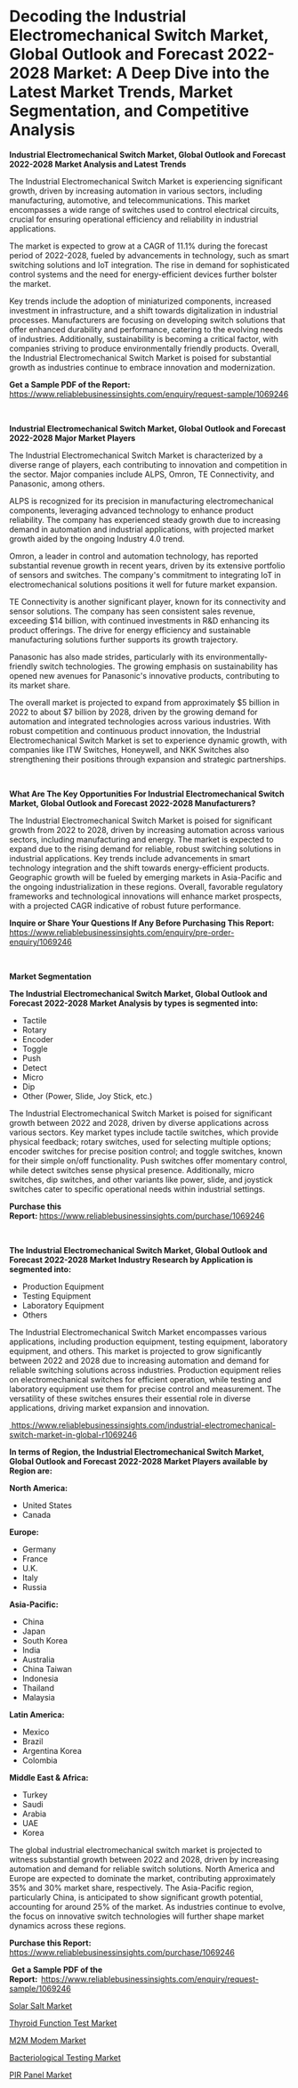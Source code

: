 <p><h1>Decoding the Industrial Electromechanical Switch Market, Global Outlook and Forecast 2022-2028 Market: A Deep Dive into the Latest Market Trends, Market Segmentation, and Competitive Analysis</h1></p><p><strong>Industrial Electromechanical Switch Market, Global Outlook and Forecast 2022-2028 Market Analysis and Latest Trends</strong></p>
<p><p>The Industrial Electromechanical Switch Market is experiencing significant growth, driven by increasing automation in various sectors, including manufacturing, automotive, and telecommunications. This market encompasses a wide range of switches used to control electrical circuits, crucial for ensuring operational efficiency and reliability in industrial applications. </p><p>The market is expected to grow at a CAGR of 11.1% during the forecast period of 2022-2028, fueled by advancements in technology, such as smart switching solutions and IoT integration. The rise in demand for sophisticated control systems and the need for energy-efficient devices further bolster the market. </p><p>Key trends include the adoption of miniaturized components, increased investment in infrastructure, and a shift towards digitalization in industrial processes. Manufacturers are focusing on developing switch solutions that offer enhanced durability and performance, catering to the evolving needs of industries. Additionally, sustainability is becoming a critical factor, with companies striving to produce environmentally friendly products. Overall, the Industrial Electromechanical Switch Market is poised for substantial growth as industries continue to embrace innovation and modernization.</p></p>
<p><strong>Get a Sample PDF of the Report:&nbsp;</strong> <a href="https://www.reliablebusinessinsights.com/enquiry/request-sample/1069246">https://www.reliablebusinessinsights.com/enquiry/request-sample/1069246</a></p>
<p>&nbsp;</p>
<p><strong>Industrial Electromechanical Switch Market, Global Outlook and Forecast 2022-2028 Major Market Players</strong></p>
<p><p>The Industrial Electromechanical Switch Market is characterized by a diverse range of players, each contributing to innovation and competition in the sector. Major companies include ALPS, Omron, TE Connectivity, and Panasonic, among others. </p><p>ALPS is recognized for its precision in manufacturing electromechanical components, leveraging advanced technology to enhance product reliability. The company has experienced steady growth due to increasing demand in automation and industrial applications, with projected market growth aided by the ongoing Industry 4.0 trend.</p><p>Omron, a leader in control and automation technology, has reported substantial revenue growth in recent years, driven by its extensive portfolio of sensors and switches. The company's commitment to integrating IoT in electromechanical solutions positions it well for future market expansion.</p><p>TE Connectivity is another significant player, known for its connectivity and sensor solutions. The company has seen consistent sales revenue, exceeding $14 billion, with continued investments in R&D enhancing its product offerings. The drive for energy efficiency and sustainable manufacturing solutions further supports its growth trajectory.</p><p>Panasonic has also made strides, particularly with its environmentally-friendly switch technologies. The growing emphasis on sustainability has opened new avenues for Panasonic's innovative products, contributing to its market share.</p><p>The overall market is projected to expand from approximately $5 billion in 2022 to about $7 billion by 2028, driven by the growing demand for automation and integrated technologies across various industries. With robust competition and continuous product innovation, the Industrial Electromechanical Switch Market is set to experience dynamic growth, with companies like ITW Switches, Honeywell, and NKK Switches also strengthening their positions through expansion and strategic partnerships.</p></p>
<p>&nbsp;</p>
<p><strong>What Are The Key Opportunities For Industrial Electromechanical Switch Market, Global Outlook and Forecast 2022-2028 Manufacturers?</strong></p>
<p><p>The Industrial Electromechanical Switch Market is poised for significant growth from 2022 to 2028, driven by increasing automation across various sectors, including manufacturing and energy. The market is expected to expand due to the rising demand for reliable, robust switching solutions in industrial applications. Key trends include advancements in smart technology integration and the shift towards energy-efficient products. Geographic growth will be fueled by emerging markets in Asia-Pacific and the ongoing industrialization in these regions. Overall, favorable regulatory frameworks and technological innovations will enhance market prospects, with a projected CAGR indicative of robust future performance.</p></p>
<p><strong>Inquire or Share Your Questions If Any Before Purchasing This Report:</strong> <a href="https://www.reliablebusinessinsights.com/enquiry/pre-order-enquiry/1069246">https://www.reliablebusinessinsights.com/enquiry/pre-order-enquiry/1069246</a></p>
<p>&nbsp;</p>
<p><strong>Market Segmentation</strong></p>
<p><strong>The Industrial Electromechanical Switch Market, Global Outlook and Forecast 2022-2028 Market Analysis by types is segmented into:</strong></p>
<p><ul><li>Tactile</li><li>Rotary</li><li>Encoder</li><li>Toggle</li><li>Push</li><li>Detect</li><li>Micro</li><li>Dip</li><li>Other (Power, Slide, Joy Stick, etc.)</li></ul></p>
<p><p>The Industrial Electromechanical Switch Market is poised for significant growth between 2022 and 2028, driven by diverse applications across various sectors. Key market types include tactile switches, which provide physical feedback; rotary switches, used for selecting multiple options; encoder switches for precise position control; and toggle switches, known for their simple on/off functionality. Push switches offer momentary control, while detect switches sense physical presence. Additionally, micro switches, dip switches, and other variants like power, slide, and joystick switches cater to specific operational needs within industrial settings.</p></p>
<p><strong>Purchase this Report:&nbsp;</strong><a href="https://www.reliablebusinessinsights.com/purchase/1069246">https://www.reliablebusinessinsights.com/purchase/1069246</a></p>
<p>&nbsp;</p>
<p><strong>The Industrial Electromechanical Switch Market, Global Outlook and Forecast 2022-2028 Market Industry Research by Application is segmented into:</strong></p>
<p><ul><li>Production Equipment</li><li>Testing Equipment</li><li>Laboratory Equipment</li><li>Others</li></ul></p>
<p><p>The Industrial Electromechanical Switch Market encompasses various applications, including production equipment, testing equipment, laboratory equipment, and others. This market is projected to grow significantly between 2022 and 2028 due to increasing automation and demand for reliable switching solutions across industries. Production equipment relies on electromechanical switches for efficient operation, while testing and laboratory equipment use them for precise control and measurement. The versatility of these switches ensures their essential role in diverse applications, driving market expansion and innovation.</p></p>
<p><a href="https://www.reliablebusinessinsights.com/industrial-electromechanical-switch-market-in-global-r1069246">&nbsp;https://www.reliablebusinessinsights.com/industrial-electromechanical-switch-market-in-global-r1069246</a></p>
<p><strong>In terms of Region, the Industrial Electromechanical Switch Market, Global Outlook and Forecast 2022-2028 Market Players available by Region are:</strong></p>
<p>
    <p> <strong> North America: </strong>
        <ul>
            <li>United States</li>
            <li>Canada</li>
        </ul>
        </p> 
    <p> <strong> Europe: </strong>
        <ul>
            <li>Germany</li>
            <li>France</li>
            <li>U.K.</li>
            <li>Italy</li>
            <li>Russia</li>
        </ul>
        </p> 
    <p> <strong> Asia-Pacific: </strong>
        <ul>
            <li>China</li>
            <li>Japan</li>
            <li>South Korea</li>
            <li>India</li>
            <li>Australia</li>
            <li>China Taiwan</li>
            <li>Indonesia</li>
            <li>Thailand</li>
            <li>Malaysia</li>
        </ul>
        </p> 
    <p> <strong> Latin America: </strong>
        <ul>
            <li>Mexico</li>
            <li>Brazil</li>
            <li>Argentina Korea</li>
            <li>Colombia</li>
        </ul>
        </p> 
    <p> <strong> Middle East & Africa: </strong>
        <ul>
            <li>Turkey</li>
            <li>Saudi</li>
            <li>Arabia</li>
            <li>UAE</li>
            <li>Korea</li>
        </ul>
    </p>
    </p>
<p><p>The global industrial electromechanical switch market is projected to witness substantial growth between 2022 and 2028, driven by increasing automation and demand for reliable switch solutions. North America and Europe are expected to dominate the market, contributing approximately 35% and 30% market share, respectively. The Asia-Pacific region, particularly China, is anticipated to show significant growth potential, accounting for around 25% of the market. As industries continue to evolve, the focus on innovative switch technologies will further shape market dynamics across these regions.</p></p>
<p><strong>Purchase this Report: </strong><a href="https://www.reliablebusinessinsights.com/purchase/1069246">https://www.reliablebusinessinsights.com/purchase/1069246</a></p>
<p>&nbsp;<strong>Get a Sample PDF of the Report:&nbsp;&nbsp;</strong><a href="https://www.reliablebusinessinsights.com/enquiry/request-sample/1069246">https://www.reliablebusinessinsights.com/enquiry/request-sample/1069246</a></p>
<p><strong></strong></p>
<p><p><a href="https://issuu.com/reportprime-2/docs/solar-salt-market-size-2030.pptx_8855ec92df31cc">Solar Salt Market</a></p><p><a href="https://www.linkedin.com/pulse/global-thyroid-function-test-industry-types-applications-market-zn1me?trackingId=BonnFd%2FzTvGxyWNo4DAMBA%3D%3D">Thyroid Function Test Market</a></p><p><a href="https://medium.com/@siregarjefri23_12225/this-report-on-m2m-modem-market-is-a-comprehensive-analysis-of-market-shares-strategies-780277229467">M2M Modem Market</a></p><p><a href="https://www.linkedin.com/pulse/global-bacteriological-testing-market-sector2024-2031-metrics-1vmoc?trackingId=fg2aH036TOKMfCx3vHd3wg%3D%3D">Bacteriological Testing Market</a></p><p><a href="https://medium.com/@eltaroberts03/the-global-market-overview-of-the-pir-panel-market-provides-a-unique-perspective-on-the-key-b905a9acfb8b">PIR Panel Market</a></p></p>